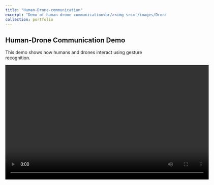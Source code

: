 ```yaml
---
title: "Human-Drone-communication"
excerpt: "Demo of human-drone communication<br/><img src='/images/Drones.webp'>"
collection: portfolio
---
```


## Human-Drone Communication Demo

This demo shows how humans and drones interact using gesture recognition.

<video width="640" height="360" controls>
  <source src="/assets/DEMO-final.MP4" type="video/quicktime">
  Your browser does not support the video tag.
</video>
